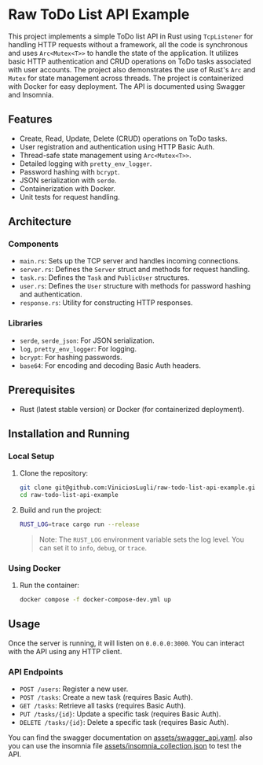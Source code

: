 # Raw ToDo List API Example

This project implements a simple ToDo list API in Rust using `TcpListener` for handling HTTP requests without a framework, all the code is synchronous and uses `Arc<Mutex<T>>` to handle the state of the application. It utilizes basic HTTP authentication and CRUD operations on ToDo tasks associated with user accounts. The project also demonstrates the use of Rust's `Arc` and `Mutex` for state management across threads. The project is containerized with Docker for easy deployment. The API is documented using Swagger and Insomnia.

## Features

-   Create, Read, Update, Delete (CRUD) operations on ToDo tasks.
-   User registration and authentication using HTTP Basic Auth.
-   Thread-safe state management using `Arc<Mutex<T>>`.
-   Detailed logging with `pretty_env_logger`.
-   Password hashing with `bcrypt`.
-   JSON serialization with `serde`.
-   Containerization with Docker.
-   Unit tests for request handling.

## Architecture

### Components

-   `main.rs`: Sets up the TCP server and handles incoming connections.
-   `server.rs`: Defines the `Server` struct and methods for request handling.
-   `task.rs`: Defines the `Task` and `PublicUser` structures.
-   `user.rs`: Defines the `User` structure with methods for password hashing and authentication.
-   `response.rs`: Utility for constructing HTTP responses.

### Libraries

-   `serde`, `serde_json`: For JSON serialization.
-   `log`, `pretty_env_logger`: For logging.
-   `bcrypt`: For hashing passwords.
-   `base64`: For encoding and decoding Basic Auth headers.

## Prerequisites

-   Rust (latest stable version) or Docker (for containerized deployment).

## Installation and Running

### Local Setup

1. Clone the repository:

    ```sh
    git clone git@github.com:ViniciosLugli/raw-todo-list-api-example.git
    cd raw-todo-list-api-example
    ```

2. Build and run the project:
    ```sh
    RUST_LOG=trace cargo run --release
    ```
    > Note: The `RUST_LOG` environment variable sets the log level. You can set it to `info`, `debug`, or `trace`.

### Using Docker

1. Run the container:
    ```sh
    docker compose -f docker-compose-dev.yml up
    ```

## Usage

Once the server is running, it will listen on `0.0.0.0:3000`. You can interact with the API using any HTTP client.

### API Endpoints

-   `POST /users`: Register a new user.
-   `POST /tasks`: Create a new task (requires Basic Auth).
-   `GET /tasks`: Retrieve all tasks (requires Basic Auth).
-   `PUT /tasks/{id}`: Update a specific task (requires Basic Auth).
-   `DELETE /tasks/{id}`: Delete a specific task (requires Basic Auth).

You can find the swagger documentation on [assets/swagger_api.yaml](assets/swagger_api.yaml). also you can use the insomnia file [assets/insomnia_collection.json](assets/insomnia_collection.json) to test the API.
